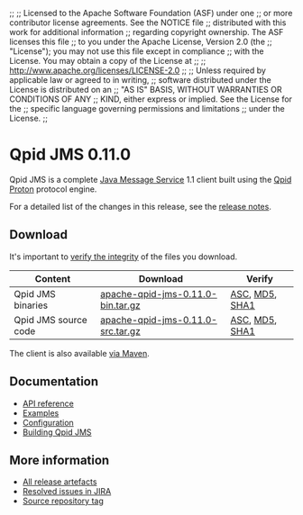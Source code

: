 ;;
;; Licensed to the Apache Software Foundation (ASF) under one
;; or more contributor license agreements.  See the NOTICE file
;; distributed with this work for additional information
;; regarding copyright ownership.  The ASF licenses this file
;; to you under the Apache License, Version 2.0 (the
;; "License"); you may not use this file except in compliance
;; with the License.  You may obtain a copy of the License at
;; 
;;   http://www.apache.org/licenses/LICENSE-2.0
;; 
;; Unless required by applicable law or agreed to in writing,
;; software distributed under the License is distributed on an
;; "AS IS" BASIS, WITHOUT WARRANTIES OR CONDITIONS OF ANY
;; KIND, either express or implied.  See the License for the
;; specific language governing permissions and limitations
;; under the License.
;;

# Qpid JMS 0.11.0

Qpid JMS is a complete [Java Message Service][jms] 1.1 client built
using the [Qpid Proton]({{site_url}}/proton/index.html) protocol engine.

For a detailed list of the changes in this release, see the [release
notes](release-notes.html).

[jms]: http://en.wikipedia.org/wiki/Java_Message_Service

## Download

It's important to [verify the
integrity]({{site_url}}/download.html#verify-what-you-download) of the
files you download.

| Content | Download | Verify |
|---------|----------|--------|
| Qpid JMS binaries | [apache-qpid-jms-0.11.0-bin.tar.gz](http://archive.apache.org/dist/qpid/jms/0.11.0/apache-qpid-jms-0.11.0-bin.tar.gz) | [ASC](http://archive.apache.org/dist/qpid/jms/0.11.0/apache-qpid-jms-0.11.0-bin.tar.gz.asc), [MD5](http://archive.apache.org/dist/qpid/jms/0.11.0/apache-qpid-jms-0.11.0-bin.tar.gz.md5), [SHA1](http://archive.apache.org/dist/qpid/jms/0.11.0/apache-qpid-jms-0.11.0-bin.tar.gz.sha1) |
| Qpid JMS source code | [apache-qpid-jms-0.11.0-src.tar.gz](http://archive.apache.org/dist/qpid/jms/0.11.0/apache-qpid-jms-0.11.0-src.tar.gz) | [ASC](http://archive.apache.org/dist/qpid/jms/0.11.0/apache-qpid-jms-0.11.0-src.tar.gz.asc), [MD5](http://archive.apache.org/dist/qpid/jms/0.11.0/apache-qpid-jms-0.11.0-src.tar.gz.md5), [SHA1](http://archive.apache.org/dist/qpid/jms/0.11.0/apache-qpid-jms-0.11.0-src.tar.gz.sha1) |

The client is also available [via Maven]({{site_url}}/maven.html).

## Documentation


<div class="two-column" markdown="1">

 - [API reference](http://docs.oracle.com/javaee/1.4/api/javax/jms/package-summary.html)
 - [Examples](https://github.com/apache/qpid-jms/tree/0.11.0/qpid-jms-examples)
 - [Configuration](docs/index.html)
 - [Building Qpid JMS](building.html)

</div>


## More information

 - [All release artefacts](http://archive.apache.org/dist/qpid/jms/0.11.0)
 - [Resolved issues in JIRA](https://issues.apache.org/jira/issues/?jql=project+%3D+QPIDJMS+AND+fixVersion+%3D+%270.11.0%27+AND+resolution+%3D+%27fixed%27+ORDER+BY+priority+DESC)
 - [Source repository tag](https://git-wip-us.apache.org/repos/asf/qpid-jms.git/tree/refs/tags/0.11.0)

<script type="text/javascript">
  _deferredFunctions.push(function() {
      if ("0.11.0" === "{{current_jms_release}}") {
          _modifyCurrentReleaseLinks();
      }
  });
</script>